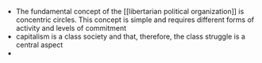 - The fundamental concept of the [[libertarian political organization]] is concentric circles. This concept is simple and requires different forms of activity and levels of commitment
- capitalism is a class society and that, therefore, the class struggle is a central aspect
-